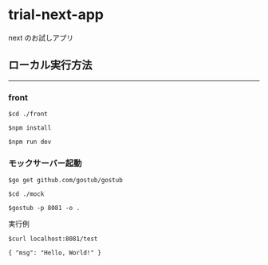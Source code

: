 # trial-next-app

next のお試しアプリ

## ローカル実行方法

---

### front

```
$cd ./front
```

```
$npm install
```

```
$npm run dev
```

### モックサーバー起動

```
$go get github.com/gostub/gostub
```

```
$cd ./mock
```

```
$gostub -p 8081 -o .
```

実行例

```
$curl localhost:8081/test
```

```
{ "msg": "Hello, World!" }
```
